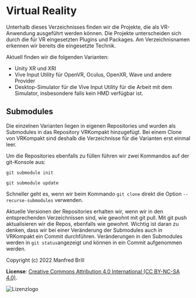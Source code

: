 # Virtual Reality

Unterhalb dieses Verzeichnisses finden wir die Projekte, die als VR-Anwendung
ausgeführt werden können. Die Projekte unterscheiden sich durch die für VR eingesetzten 
Plugins und Packages. Am Verzeichnisnamen erkennen wir bereits die eingesetzte Technik.

Aktuell finden wir die folgenden Varianten:
- Unity XR und XRI
- Vive Input Utility für OpenVR, Oculus, OpenXR, Wave und andere Provider
- Desktop-Simulator für die Vive Input Utility für die Arbeit mit dem Simulator, insbesondere falls kein HMD verfügbar ist.

## Submodules
Die einzelnen Varianten liegen in eigenen Repositories und wurden als Submodules in das Repository
VRKompakt hinzugefügt. Bei einem Clone von VRKompakt sind deshalb die Verzeichnisse für die Varianten
erst einmal leer. 

Um die Repositories ebenfalls zu füllen führen wir zwei Kommandos auf der git-Konsole aus:
```
git submodule init

git submodule update
```
Schneller geht es, wenn wir beim Kommando ```git clone``` direkt die Option
```--recurse-submodules``` verwenden.

Aktuelle Versionen der Repositories erhalten wir, wenn wir in den entsprechenden Verzeichnissen sind,
wie gewohnt mit git pull. Mit git push aktualisieren wir die Repos, ebenfalls wie gewohnt. Wichtig ist daran zu denken, dass
wir bei einer Veränderung der Submodules auch in VRKompakt ein Commit durchführen. 
Veränderungen in den Submodules werden in ```git status```angezeigt und können in ein Commit aufgenommen werden.

Copyright (c) 2022 Manfred Brill

**License**: [Creative Commons Attribution 4.0 International (CC BY-NC-SA 4.0)](https://creativecommons.org/licenses/by-nc-sa/4.0/).  

![Lizenzlogo](https://licensebuttons.net/l/by-nc-sa/3.0/de/88x31.png)
